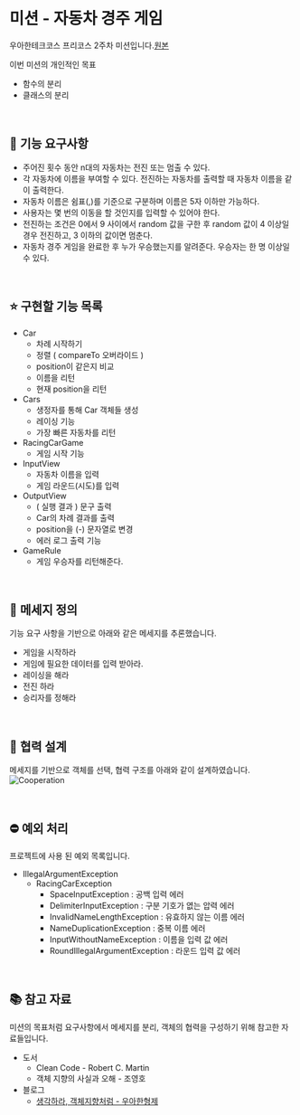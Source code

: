 # 미션 - 자동차 경주 게임
우아한테크코스 프리코스 2주차 미션입니다.[원본](https://github.com/woowacourse/java-racingcar-precourse)

이번 미션의 개인적인 목표
- 함수의 분리
- 클래스의 분리

<br>

## 🚀 기능 요구사항
* 주어진 횟수 동안 n대의 자동차는 전진 또는 멈출 수 있다.
* 각 자동차에 이름을 부여할 수 있다. 전진하는 자동차를 출력할 때 자동차 이름을 같이 출력한다.
* 자동차 이름은 쉼표(,)를 기준으로 구분하며 이름은 5자 이하만 가능하다.
* 사용자는 몇 번의 이동을 할 것인지를 입력할 수 있어야 한다.
* 전진하는 조건은 0에서 9 사이에서 random 값을 구한 후 random 값이 4 이상일 경우 전진하고, 3 이하의 값이면 멈춘다.
* 자동차 경주 게임을 완료한 후 누가 우승했는지를 알려준다. 우승자는 한 명 이상일 수 있다.

<br>

## ⭐ 구현할 기능 목록 
- Car
    - 차례 시작하기
    - 정렬 ( compareTo 오버라이드 )
    - position이 같은지 비교
    - 이름을 리턴
    - 현재 position을 리턴
- Cars
    - 생정자를 통해 Car 객체들 생성
    - 레이싱 기능 
    - 가장 빠른 자동차를 리턴     
- RacingCarGame
    - 게임 시작 기능
- InputView 
    - 자동차 이름을 입력 
    - 게임 라운드(시도)를 입력
- OutputView
    - ( 실행 결과 ) 문구 출력 
    - Car의 차례 결과를 출력
    - position을 (-) 문자열로 변경
    - 에러 로그 출력 기능
- GameRule
    - 게임 우승자를 리턴해준다.
   
<br>

## 📧 메세지 정의
기능 요구 사항을 기반으로 아래와 같은 메세지를 추론했습니다.
* 게임을 시작하라
* 게임에 필요한 데이터를 입력 받아라.
* 레이싱을 해라
* 전진 하라
* 승리자를 정해라

<br>

## 🤝 협력 설계
메세지를 기반으로 객체를 선택, 협력 구조를 아래와 같이 설계하였습니다.
![Cooperation](https://user-images.githubusercontent.com/63298320/101426258-fc16af00-393f-11eb-80e4-8b1cebf17af1.png)

<br>

## ⛔ 예외 처리
프로젝트에 사용 된 예외 목록입니다.
- IllegalArgumentException
    - RacingCarException 
        - SpaceInputException : 공백 입력 에러 
        - DelimiterInputException : 구분 기호가 엾는 압력 에러 
        - InvalidNameLengthException : 유효하지 않는 이름 에러  
        - NameDuplicationException : 중복 이름 에러 
        - InputWithoutNameException : 이름을 입력 값 에러
        - RoundIllegalArgumentException : 라운드 입력 값 에러 
      
<br> 

## 📚 참고 자료
미션의 목표처럼 요구사항에서 메세지를 분리, 객체의 협력을 구성하기 위해 참고한 자료들입니다.
* 도서
    * Clean Code - Robert C. Martin
    * 객체 지향의 사실과 오해 - 조영호
* 블로그
    * [생각하라, 객체지향처럼 - 우아한형제](https://woowabros.github.io/study/2016/07/07/think_object_oriented.html)
    
    
